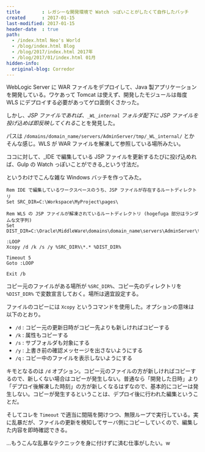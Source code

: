 ```yaml
---
title        : レガシーな開発環境で Watch っぽいことがしたくて自作したバッチ
created      : 2017-01-15
last-modified: 2017-01-15
header-date  : true
path:
  - /index.html Neo's World
  - /blog/index.html Blog
  - /blog/2017/index.html 2017年
  - /blog/2017/01/index.html 01月
hidden-info:
  original-blog: Corredor
---
```


WebLogic Server に WAR ファイルをデプロイして、Java 製アプリケーションを開発している。ワケあって Tomcat は使えず、開発したモジュールは毎度 WLS にデプロイする必要があってゲロ面倒くさかった。

しかし、*JSP ファイルであれば、`_WL_internal` フォルダ配下に JSP ファイルを投げ込めば即反映してくれる*ことを発見した。

パスは `/domains/domain_name/servers/AdminServer/tmp/_WL_internal/` とかそんな感じ。WLS が WAR ファイルを解凍して参照している場所みたい。

ココに対して、_IDE で編集している JSP ファイルを更新するたびに投げ込めれば、Gulp の Watch っぽいことができる_という寸法だ。

というわけでこんな雑な Windows バッチを作ってみた。

```batch
Rem IDE で編集しているワークスペースのうち、JSP ファイルが存在するルートディレクトリ
Set SRC_DIR=C:\Workspace\MyProject\pages\

Rem WLS の JSP ファイルが解凍されているルートディレクトリ (hogefuga 部分はランダムな文字列)
Set DIST_DIR=C:\Oracle\MiddleWare\domains\domain_name\servers\AdminServer\tmp\_WL_internal\hogefuga\

:LOOP
Xcopy /d /k /s /y %SRC_DIR%\*.* %DIST_DIR%

Timeout 5
Goto :LOOP

Exit /b
```

コピー元のファイルがある場所が `%SRC_DIR%`、コピー先のディレクトリを `%DIST_DIR%` で変数宣言しておく。場所は適宜設定する。

ファイルのコピーには `Xcopy` というコマンドを使用した。オプションの意味は以下のとおり。

- `/d` : コピー元の更新日時がコピー先よりも新しければコピーする
- `/k` : 属性もコピーする
- `/s` : サブフォルダも対象にする
- `/y` : 上書き前の確認メッセージを出さないようにする
- `/q` : コピー中のファイルを表示しないようにする

キモとなるのは `/d` オプション。コピー元のファイルの方が新しければコピーするので、新しくない場合はコピーが発生しない。普通なら「開発した日時」より「デプロイ後解凍した時刻」の方が新しくなるはずなので、基本的にコピーは発生しない。コピーが発生するということは、デプロイ後に行われた編集ということだ。

そしてコレを `Timeout` で適当に間隔を開けつつ、無限ループで実行している。実に乱暴だが、ファイルの更新を検知してサーバ側にコピーしていくので、編集した内容を即時確認できる。

…もうこんな乱暴なテクニックを身に付けずに済む仕事がしたい。w
